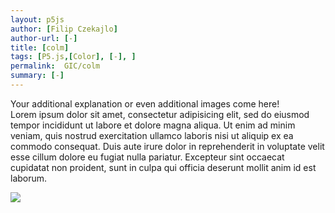 ```yaml
---  
layout: p5js
author: [Filip Czekajlo]
author-url: [-]
title: [colm]
tags: [P5.js,[Color], [-], ]
permalink:  GIC/colm 
summary: [-]
---  
```


Your additional explanation or even additional images come here!  
Lorem ipsum dolor sit amet, consectetur adipisicing elit, sed do eiusmod tempor incididunt ut labore et dolore magna aliqua. Ut enim ad minim veniam, quis nostrud exercitation ullamco laboris nisi ut aliquip ex ea commodo consequat. Duis aute irure dolor in reprehenderit in voluptate velit esse cillum dolore eu fugiat nulla pariatur. Excepteur sint occaecat cupidatat non proident, sunt in culpa qui officia deserunt mollit anim id est laborum.  

![](path/to/another/image.png)  
